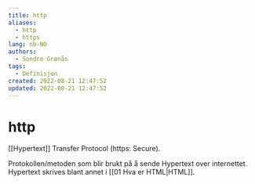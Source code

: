 ```yaml
---
title: http
aliases: 
  - http
  - https
lang: nb-NO
authors:
  - Sondre Grønås
tags:
  - Definisjon
created: 2022-08-21 12:47:52
updated: 2022-08-21 12:47:52
---
```

# http
[[Hypertext]] Transfer Protocol (https: Secure).

Protokollen/metoden som blir brukt på å sende Hypertext over internettet. Hypertext skrives blant annet i [[01 Hva er HTML|HTML]].


